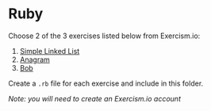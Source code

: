 # Ruby

Choose 2 of the 3 exercises listed below from Exercism.io:

1. [Simple Linked List](http://exercism.io/exercises/ruby/simple-linked-list/readme)
2. [Anagram](http://exercism.io/exercises/ruby/anagram/readme)
3. [Bob](http://exercism.io/exercises/ruby/bob/readme)

Create a `.rb` file for each exercise and include in this folder.

_Note: you will need to create an Exercism.io account_
